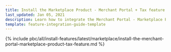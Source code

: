 ```yaml
---
title: Install the Marketplace Product - Merchant Portal + Tax feature
last_updated: Jan 05, 2021
description: Learn how to integrate the Merchant Portal - Marketplace Product + Tax feature into a Spryker marketplace project.
template: feature-integration-guide-template
---
```


{% include pbc/all/install-features/latest/marketplace/install-the-merchant-portal-marketplace-product-tax-feature.md %} <!-- To edit, see /_includes/pbc/all/install-features/202311.0/marketplace/install-the-merchant-portal-marketplace-product-tax-feature.md -->
